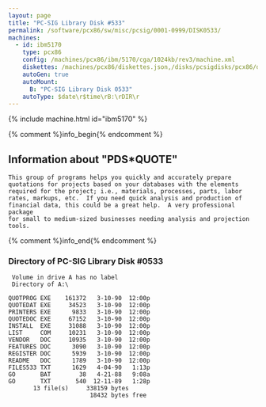 ```yaml
---
layout: page
title: "PC-SIG Library Disk #533"
permalink: /software/pcx86/sw/misc/pcsig/0001-0999/DISK0533/
machines:
  - id: ibm5170
    type: pcx86
    config: /machines/pcx86/ibm/5170/cga/1024kb/rev3/machine.xml
    diskettes: /machines/pcx86/diskettes.json,/disks/pcsigdisks/pcx86/diskettes.json
    autoGen: true
    autoMount:
      B: "PC-SIG Library Disk 0533"
    autoType: $date\r$time\rB:\rDIR\r
---
```


{% include machine.html id="ibm5170" %}

{% comment %}info_begin{% endcomment %}

## Information about "PDS*QUOTE"

    This group of programs helps you quickly and accurately prepare
    quotations for projects based on your databases with the elements
    required for the project; i.e., materials, processes, parts, labor
    rates, markups, etc.  If you need quick analysis and production of
    financial data, this could be a great help.  A very professional package
    for small to medium-sized businesses needing analysis and projection
    tools.
{% comment %}info_end{% endcomment %}


### Directory of PC-SIG Library Disk #0533

     Volume in drive A has no label
     Directory of A:\

    QUOTPROG EXE    161372   3-10-90  12:00p
    QUOTEDAT EXE     34523   3-10-90  12:00p
    PRINTERS EXE      9833   3-10-90  12:00p
    QUOTEDOC EXE     67152   3-10-90  12:00p
    INSTALL  EXE     31088   3-10-90  12:00p
    LIST     COM     10231   3-10-90  12:00p
    VENDOR   DOC     10935   3-10-90  12:00p
    FEATURES DOC      3090   3-10-90  12:00p
    REGISTER DOC      5939   3-10-90  12:00p
    README   DOC      1789   3-10-90  12:00p
    FILES533 TXT      1629   4-04-90   1:13p
    GO       BAT        38   4-21-88   9:08a
    GO       TXT       540  12-11-89   1:28p
           13 file(s)     338159 bytes
                           18432 bytes free
